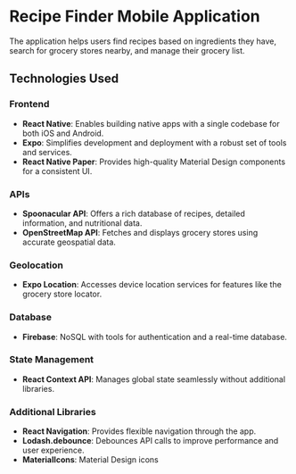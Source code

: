 # Recipe Finder Mobile Application

The application helps users find recipes based on ingredients they have, search for grocery stores nearby, and manage their grocery list.

## Technologies Used

### Frontend
- **React Native**: Enables building native apps with a single codebase for both iOS and Android.
- **Expo**: Simplifies development and deployment with a robust set of tools and services.
- **React Native Paper**: Provides high-quality Material Design components for a consistent UI.

### APIs
- **Spoonacular API**: Offers a rich database of recipes, detailed information, and nutritional data.
- **OpenStreetMap API**: Fetches and displays grocery stores using accurate geospatial data.

### Geolocation
- **Expo Location**: Accesses device location services for features like the grocery store locator.

### Database
- **Firebase**: NoSQL with tools for authentication and a real-time database.

### State Management
- **React Context API**: Manages global state seamlessly without additional libraries.

### Additional Libraries
- **React Navigation**: Provides flexible navigation through the app.
- **Lodash.debounce**: Debounces API calls to improve performance and user experience.
- **MaterialIcons**: Material Design icons
